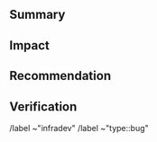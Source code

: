 <!--
Triage of infradev Issues is desired to occur asynchronously.
For maximum efficiency, please ensure the following, so that your infradev issues can gain maximum traction.

https://about.gitlab.com/handbook/engineering/workflow/#a-guide-to-creating-effective-infradev-issues
-->

## Summary
<!--
Clearly state the scope of the problem, and how it affects GitLab SaaS Platforms
-->


## Impact
<!--
- Quantify the effect of the problem to help ensure that correct prioritization occurs.
- Include costs to availability. The Incident Budget Explorer dashboard can help here.
- Include the number of times alerts have fired owing to the problem, how much time was spent dealing with the problem, and how many people were involved.
- Link to affected incidents, and cross-reference them as related issues.
- Include screenshots of visualization from Grafana or Kibana.
- Always include a permalink to the source of the screenshot so that others can investigate further.
-->


## Recommendation
<!--
Provide a clear, unambiguous, self-contained solution to the problem.
-->


## Verification
<!--
Provide a method for validating that the original issue still exists.

Having a way of checking validity can save on a great deal of back-and-forth discussion between Infradev Triage participants including Engineering Managers, Directors and Product Managers and make space for other non-resolved issues to get scheduled sooner.

Ideally, provide a link to a PromQL query or an ELK query and clear instructions on how to interpret the results to determine whether the problem is still occurring.
-->


<!--
Workflow and other relevant labels

/label ~"severity::"
/label ~"priority::"
/label ~"group::"
/label ~"devops::"

See also:
- https://about.gitlab.com/handbook/engineering/quality/issue-triage/#availability
- https://about.gitlab.com/handbook/product/categories/
- https://gitlab.com/gitlab-com/www-gitlab-com/blob/master/data/stages.yml
-->

/label ~"infradev"
/label ~"type::bug"
